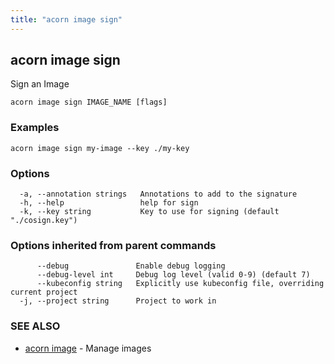 ```yaml
---
title: "acorn image sign"
---
```

## acorn image sign

Sign an Image

```
acorn image sign IMAGE_NAME [flags]
```

### Examples

```
acorn image sign my-image --key ./my-key
```

### Options

```
  -a, --annotation strings   Annotations to add to the signature
  -h, --help                 help for sign
  -k, --key string           Key to use for signing (default "./cosign.key")
```

### Options inherited from parent commands

```
      --debug               Enable debug logging
      --debug-level int     Debug log level (valid 0-9) (default 7)
      --kubeconfig string   Explicitly use kubeconfig file, overriding current project
  -j, --project string      Project to work in
```

### SEE ALSO

* [acorn image](acorn_image.md)	 - Manage images

